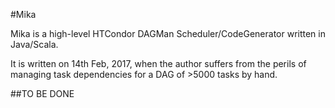 #Mika

Mika is a high-level HTCondor DAGMan Scheduler/CodeGenerator written 
in Java/Scala.

It is written on 14th Feb, 2017, when the author suffers from 
the perils of managing task dependencies for a DAG of >5000 tasks 
by hand.

##TO BE DONE
